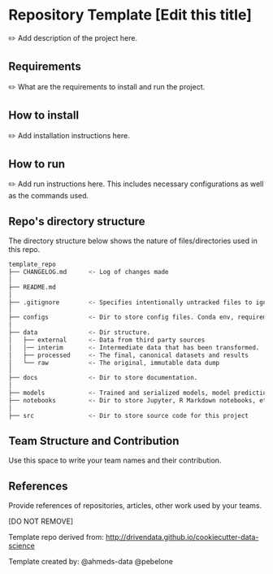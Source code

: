 # Repository Template [Edit this title]

:pencil2: Add description of the project here.

## Requirements

:pencil2: What are the requirements to install and run the project.

## How to install

:pencil2: Add installation instructions here.

## How to run

:pencil2: Add run instructions here. This includes necessary configurations as well as the commands used.

## Repo's directory structure

The directory structure below shows the nature of files/directories used in this repo.

```sh
template_repo
├── CHANGELOG.md      <- Log of changes made
│
├── README.md
│
├── .gitignore        <- Specifies intentionally untracked files to ignore by git
│
├── configs           <- Dir to store config files. Conda env, requirements.txt, etc.
│
├── data              <- Dir structure.
│   ├── external      <- Data from third party sources
│   │── interim       <- Intermediate data that has been transformed.
│   ├── processed     <- The final, canonical datasets and results
│   └── raw           <- The original, immutable data dump
│
├── docs              <- Dir to store documentation.
│
├── models            <- Trained and serialized models, model predictions, or model summaries
├── notebooks         <- Dir to store Jupyter, R Markdown notebooks, etc.
│
├── src               <- Dir to store source code for this project
```

## Team Structure and Contribution

Use this space to write your team names and their contribution.

## References

Provide references of repositories, articles, other work used by your teams.

[DO NOT REMOVE]

Template repo derived from: http://drivendata.github.io/cookiecutter-data-science

Template created by: @ahmeds-data @pebelone